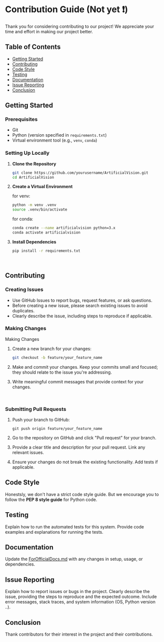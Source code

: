 # Contribution Guide (Not yet ❗️)

Thank you for considering contributing to our project! We appreciate your time and effort in making our project better.


## Table of Contents
- [Getting Started](#getting-started)
- [Contributing](#contributing)
- [Code Style](#code-style)
- [Testing](#testing)
- [Documentation](#documentation)
- [Issue Reporting](#issue-reporting)
- [Conclusion](#conclusion)

## Getting Started
### Prerequisites
- Git
- Python (version specified in `requirements.txt`)
- Virtual environment tool (e.g., `venv`, `conda`)

### Setting Up Locally
1. **Clone the Repository**

   ```bash
   git clone https://github.com/yourusername/ArtificialVision.git
   cd ArtificialVision
    ```

2. **Create a Virtual Environment**

    for venv:
   ```bash
   python -m venv .venv
   source .venv/bin/activate
   ```

    for conda:
    ```bash
    conda create --name artificialvision python=3.x
    conda activate artificialvision
    ```

3. **Install Dependencies**

   ```bash
   pip install -r requirements.txt
   ```

<br/>

## Contributing
### Creating Issues
* Use GitHub Issues to report bugs, request features, or ask questions. <br/>
* Before creating a new issue, please search existing issues to avoid duplicates. <br/>
* Clearly describe the issue, including steps to reproduce if applicable. <br/> 

### Making Changes
Making Changes
1. Create a new branch for your changes:
    ```bash
    git checkout -b feature/your_feature_name
    ```

2. Make and commit your changes. Keep your commits small and focused; they should relate to the issue you're addressing.

3. Write meaningful commit messages that provide context for your changes.
 <br/>

### Submitting Pull Requests
1. Push your branch to GitHub:
    ```
    git push origin feature/your_feature_name
    ```

2. Go to the repository on GitHub and click "Pull request" for your branch.

3. Provide a clear title and description for your pull request. Link any relevant issues.

4. Ensure your changes do not break the existing functionality. Add tests if applicable.

## Code Style
Honestsly, we don't have a strict code style guide. But we encourage you to follow the **PEP 8 style guide** for Python code.

## Testing
Explain how to run the automated tests for this system. Provide code examples and explanations for running the tests.

## Documentation
Update the [ForOfficialDocs.md](ForOfficialDocs.md) with any changes in setup, usage, or dependencies.

## Issue Reporting
Explain how to report issues or bugs in the project. Clearly describe the issue, providing the steps to reproduce and the expected outcome. Include error messages, stack traces, and system information (OS, Python version ..).

## Conclusion
Thank contributors for their interest in the project and their contributions.


